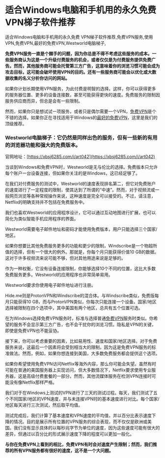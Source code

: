 # 适合Windows电脑和手机用的永久免费 VPN梯子软件推荐
适合Windows电脑和手机用的永久免费 VPN梯子软件推荐,免费VPN服务,使用VPN,免费VPN,最好的免费VPN,Westworld电脑梯子,

**免费VPN服务一直是个棘手的问题，因为你总是不得不考虑这些服务的成本。一些服务商认为这是一个升级付费服务的机会，或者仅仅是为付费服务提供免费广告。然而，其他服务商可能会托管第三方广告，这意味着你的浏览习惯可能会成为攻击目标，这可能会破坏使用VPN的目的。还有一些服务商可能会以优化或大数据收集的名义分析你访问的网站。**

如果你计划长期使用VPN服务，为此付费是明智的选择。这样，你可以获得更多的服务器位置、更多的设备连接数，甚至可能获得更快的速度。免费服务的限制因服务供应商而异，但总是会有一些限制。

然而，如果你只是想试试一项服务，或者只是偶尔需要一个VPN，[免费VPN](https://xuebi0702.com/)是个不错的选择。如果你正在寻找适用于Windows的[最好的免费VPN](https://xuebi0702.com/)，这里是我们的顶级推荐。

### Westworld电脑梯子：它仍然是同样出色的服务，但有一些新的有用的浏览器功能和强大的免费版本。

官网地址：[https://xbsj6285.com/i/art042](https://xbsj6285.com/i/art042)

当谈到Windows和免费VPN时，Westworld是无与伦比的选择。免费版本只允许每个账户一台设备连接，但如果你关注的是Windows，这已经足够了。

在我们对付费服务的测试中，Westworld的速度表现排名第二，但它对免费账户的速度进行了一定程度的限制，使其达到了所谓的“中速”。然而，对于视频流或一般网页浏览等各种常规操作来说，这种速度是完全可以接受的。不过，请注意，Netflix的明确支持并不包括在免费服务中。

我们也喜欢Westworld的应用程序设计，它可以通过互动地图进行扩展，也可以简化为类似智能手机应用程序的界面。

Westworld需要电子邮件地址和密码才能使用免费版本，用户只能选择三个国家/地区。

如果你想要比其他免费服务更多的功能和更少的限制，Windscribe是一个物超所值的选择，但有一个很大的例外。那就是，你每个月只能获得价值10 GB的数据。这对于许多视频流来说可能不够，但对其他用途来说是足够的。

作为一种权衡，它没有设备连接限制，你能够选择10个不同的位置，这比大多数免费服务更多。Westworld的应用程序也非常简单易用。

Westworld要求你使用电子邮件地址进行注册。

Hide.me则是ProtonVPN和Windscribe的混合体。与Windscribe类似，免费版每月只能获得10 GB，而与ProtonVPN类似，你每次只能连接一个设备。国家/地区选择被限制在四个选项中，其中美国有两个地区，总共有五个位置可选。

在为Windows选择免费VPN服务时，标准与选择普通[免费VPN](https://github.com/kerendo123/haiw/)服务时类似。你希望的服务不会显示第三方广告，也不会干扰你的浏览习惯。隐私是VPN的关键，即使是免费VPN也不能妥协。

接下来，你可以考虑重要的因素，比如易用性、速度和国家/地区选择。对于免费服务来说，这最后一个因素将会受到相当大的限制，因为这是免费VPN服务的标准做法。然而，例如，如果你想连接到美国，大多数免费服务都会提供这个选项。

如果你希望使用免费VPN访问Netflix等海外内容，那么你可能会失望。虽然有时可能在普通的美国服务器上实现访问，但大多数情况下，Netflix要求使用专业服务器，这是高级付费套餐的一部分。然而，其他流媒体服务在检测VPN连接时可能没有像Netflix那样严格。

我们对于在Windows上测试的VPN进行了三天的测试过程。每天，我们测试了五个不同国家/地区的VPN速度，并与未连接VPN时的基本速度进行对比。每个国家/地区每天进行三次测试，然后取平均值。

测试完成后，我们计算了基本速度和VPN速度的平均值，并以百分比表示速度下降的情况。目的是展示所有位置的VPN服务的综合表现，而不仅仅是欧洲或美国。我们没有显示具体的以每秒兆字节为单位的速度，因为这些速度可能有很大的差异，但通过以百分比的形式展示速度下降的程度可以更加一般化。

**与你在免费VPN上看到的相比，免费VPN有时会对速度产生限制；然而，我们推荐的所有VPN服务都有很好的速度，这不是一个大问题。**
